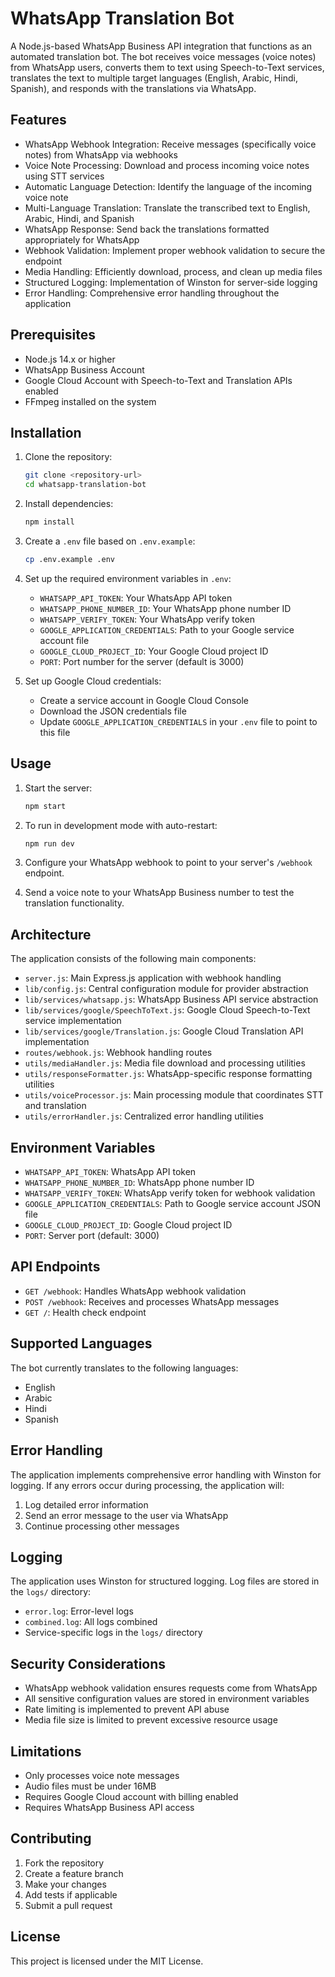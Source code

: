 # WhatsApp Translation Bot

A Node.js-based WhatsApp Business API integration that functions as an automated translation bot. The bot receives voice messages (voice notes) from WhatsApp users, converts them to text using Speech-to-Text services, translates the text to multiple target languages (English, Arabic, Hindi, Spanish), and responds with the translations via WhatsApp.

## Features

- WhatsApp Webhook Integration: Receive messages (specifically voice notes) from WhatsApp via webhooks
- Voice Note Processing: Download and process incoming voice notes using STT services
- Automatic Language Detection: Identify the language of the incoming voice note
- Multi-Language Translation: Translate the transcribed text to English, Arabic, Hindi, and Spanish
- WhatsApp Response: Send back the translations formatted appropriately for WhatsApp
- Webhook Validation: Implement proper webhook validation to secure the endpoint
- Media Handling: Efficiently download, process, and clean up media files
- Structured Logging: Implementation of Winston for server-side logging
- Error Handling: Comprehensive error handling throughout the application

## Prerequisites

- Node.js 14.x or higher
- WhatsApp Business Account
- Google Cloud Account with Speech-to-Text and Translation APIs enabled
- FFmpeg installed on the system

## Installation

1. Clone the repository:
   ```bash
   git clone <repository-url>
   cd whatsapp-translation-bot
   ```

2. Install dependencies:
   ```bash
   npm install
   ```

3. Create a `.env` file based on `.env.example`:
   ```bash
   cp .env.example .env
   ```

4. Set up the required environment variables in `.env`:
   - `WHATSAPP_API_TOKEN`: Your WhatsApp API token
   - `WHATSAPP_PHONE_NUMBER_ID`: Your WhatsApp phone number ID
   - `WHATSAPP_VERIFY_TOKEN`: Your WhatsApp verify token
   - `GOOGLE_APPLICATION_CREDENTIALS`: Path to your Google service account file
   - `GOOGLE_CLOUD_PROJECT_ID`: Your Google Cloud project ID
   - `PORT`: Port number for the server (default is 3000)

5. Set up Google Cloud credentials:
   - Create a service account in Google Cloud Console
   - Download the JSON credentials file
   - Update `GOOGLE_APPLICATION_CREDENTIALS` in your `.env` file to point to this file

## Usage

1. Start the server:
   ```bash
   npm start
   ```

2. To run in development mode with auto-restart:
   ```bash
   npm run dev
   ```

3. Configure your WhatsApp webhook to point to your server's `/webhook` endpoint.

4. Send a voice note to your WhatsApp Business number to test the translation functionality.

## Architecture

The application consists of the following main components:

- `server.js`: Main Express.js application with webhook handling
- `lib/config.js`: Central configuration module for provider abstraction
- `lib/services/whatsapp.js`: WhatsApp Business API service abstraction
- `lib/services/google/SpeechToText.js`: Google Cloud Speech-to-Text service implementation
- `lib/services/google/Translation.js`: Google Cloud Translation API implementation
- `routes/webhook.js`: Webhook handling routes
- `utils/mediaHandler.js`: Media file download and processing utilities
- `utils/responseFormatter.js`: WhatsApp-specific response formatting utilities
- `utils/voiceProcessor.js`: Main processing module that coordinates STT and translation
- `utils/errorHandler.js`: Centralized error handling utilities

## Environment Variables

- `WHATSAPP_API_TOKEN`: WhatsApp API token
- `WHATSAPP_PHONE_NUMBER_ID`: WhatsApp phone number ID
- `WHATSAPP_VERIFY_TOKEN`: WhatsApp verify token for webhook validation
- `GOOGLE_APPLICATION_CREDENTIALS`: Path to Google service account JSON file
- `GOOGLE_CLOUD_PROJECT_ID`: Google Cloud project ID
- `PORT`: Server port (default: 3000)

## API Endpoints

- `GET /webhook`: Handles WhatsApp webhook validation
- `POST /webhook`: Receives and processes WhatsApp messages
- `GET /`: Health check endpoint

## Supported Languages

The bot currently translates to the following languages:
- English
- Arabic
- Hindi
- Spanish

## Error Handling

The application implements comprehensive error handling with Winston for logging. If any errors occur during processing, the application will:

1. Log detailed error information
2. Send an error message to the user via WhatsApp
3. Continue processing other messages

## Logging

The application uses Winston for structured logging. Log files are stored in the `logs/` directory:

- `error.log`: Error-level logs
- `combined.log`: All logs combined
- Service-specific logs in the `logs/` directory

## Security Considerations

- WhatsApp webhook validation ensures requests come from WhatsApp
- All sensitive configuration values are stored in environment variables
- Rate limiting is implemented to prevent API abuse
- Media file size is limited to prevent excessive resource usage

## Limitations

- Only processes voice note messages
- Audio files must be under 16MB
- Requires Google Cloud account with billing enabled
- Requires WhatsApp Business API access

## Contributing

1. Fork the repository
2. Create a feature branch
3. Make your changes
4. Add tests if applicable
5. Submit a pull request

## License

This project is licensed under the MIT License.